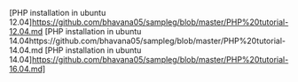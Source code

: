 [PHP installation in ubuntu 12.04]https://github.com/bhavana05/sampleg/blob/master/PHP%20tutorial-12.04.md
[PHP installation in ubuntu 14.04https://github.com/bhavana05/sampleg/blob/master/PHP%20tutorial-14.04.md
[PHP installation in ubuntu 14.04]https://github.com/bhavana05/sampleg/blob/master/PHP%20tutorial-16.04.md]
